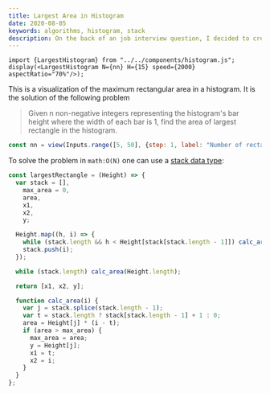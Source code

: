 ```yaml
---
title: Largest Area in Histogram
date: 2020-08-05
keywords: algorithms, histogram, stack
description: On the back of an job interview question, I decided to create a visualization of the largest area in a histogram using a stack data structure.
---
```



```tsx
import {LargestHistogram} from "../../components/histogram.js";
display(<LargestHistogram N={nn} H={15} speed={2000} aspectRatio="70%"/>);
```

This is a visualization of the maximum rectangular area in a histogram. It is the solution of the following problem

> Given n non-negative integers representing the histogram's bar height where the width of each bar is 1, find the area of largest rectangle in the histogram.

```js
const nn = view(Inputs.range([5, 50], {step: 1, label: "Number of rectangles", value: 20}));
```

To solve the problem in `math:O(N)` one can use a [stack data type](https://en.wikipedia.org/wiki/Stack_(abstract_data_type)):

```javascript
const largestRectangle = (Height) => {
  var stack = [],
    max_area = 0,
    area,
    x1,
    x2,
    y;

  Height.map((h, i) => {
    while (stack.length && h < Height[stack[stack.length - 1]]) calc_area(i);
    stack.push(i);
  });

  while (stack.length) calc_area(Height.length);

  return [x1, x2, y];

  function calc_area(i) {
    var j = stack.splice(stack.length - 1);
    var t = stack.length ? stack[stack.length - 1] + 1 : 0;
    area = Height[j] * (i - t);
    if (area > max_area) {
      max_area = area;
      y = Height[j];
      x1 = t;
      x2 = i;
    }
  }
};
```
